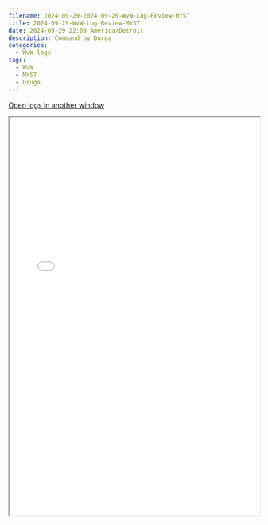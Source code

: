 ```yaml
---
filename: 2024-09-29-2024-09-29-WvW-Log-Review-MYST
title: 2024-09-29-WvW-Log-Review-MYST
date: 2024-09-29 22:08 America/Detroit
description: Command by Durga
categories:
  - WvW logs
tags:
  - WvW
  - MYST
  - Druga
---
```

 <a href="/assets/wvwlogs/reports20240929_MYST.html#202409292207-WvW-Log-Review" target="_blank">Open logs in another window</a>

<iframe src="/assets/wvwlogs/reports20240929_MYST.html#202409292207-WvW-Log-Review" width="100%" height="800" style="display:block; margin: 0 auto;"> </iframe>